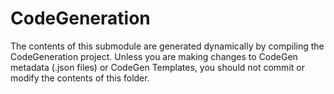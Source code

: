 # CodeGeneration

The contents of this submodule are generated dynamically by compiling the CodeGeneration project. Unless you are making changes to CodeGen metadata (.json files) or CodeGen Templates, you should not commit or modify the contents of this folder.